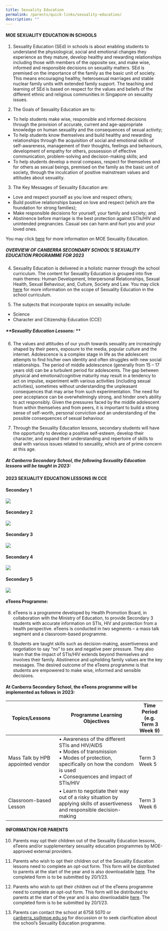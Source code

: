 ```yaml
---
title: Sexuality Education
permalink: /parents/quick-links/sexuality-education/
description: ""
---
```

#### MOE SEXUALITY EDUCATION IN SCHOOLS
1. Sexuality Education (SEd) in schools is about enabling students to understand the physiological, social and emotional changes they experience as they mature, develop healthy and rewarding relationships including those with members of the opposite sex, and make wise, informed and responsible decisions on sexuality matters. SEd is premised on the importance of the family as the basic unit of society. This means encouraging healthy, heterosexual marriages and stable nuclear family units with extended family support. The teaching and learning of SEd is based on respect for the values and beliefs of the different ethnic and religious communities in Singapore on sexuality issues.


2. The Goals of Sexuality Education are to:

* To help students make wise, responsible and informed decisions through the provision of accurate, current and age-appropriate knowledge on human sexuality and the consequences of sexual activity;
* To help students know themselves and build healthy and rewarding relationships through the acquisition of social and emotional skills of self-awareness, management of their thoughts, feelings and behaviours, development of empathy for others, possession of effective communication, problem-solving and decision-making skills; and
* To help students develop a moral compass, respect for themselves and for others as sexual beings, premised on the family as the basic unit of society, through the inculcation of positive mainstream values and attitudes about sexuality. 

3.	The Key Messages of Sexuality Education are:

*	Love and respect yourself as you love and respect others;
*	Build positive relationships based on love and respect (which are the foundation for strong families);
* Make responsible decisions for yourself, your family and society; and
*	Abstinence before marriage is the best protection against STIs/HIV and unintended pregnancies. Casual sex can harm and hurt you and your loved ones.

You may click [here](https://go.gov.sg/moe-sexuality-education) for more information on MOE Sexuality Education.

##### **OVERVIEW OF CANBERRA SECONDARY SCHOOL’S SEXUALITY EDUCATION PROGRAMME FOR 2023**

4.	Sexuality Education is delivered in a holistic manner through the school curriculum. The content for Sexuality Education is grouped into five main themes: Human Development, Interpersonal Relationships, Sexual Health, Sexual Behaviour, and, Culture, Society and Law. You may click [here](https://go.gov.sg/moe-sexuality-education-scope) for more information on the scope of Sexuality Education in the school curriculum.

5.	The subjects that incorporate topics on sexuality include: 
* Science 
* Character and Citizenship Education (CCE)

##### **Sexuality Education Lessons: **
6.	The values and attitudes of our youth towards sexuality are increasingly shaped by their peers, exposure to the media, popular culture and the internet. Adolescence is a complex stage in life as the adolescent attempts to find his/her own identity and often struggles with new social relationships. The period of middle adolescence (generally from 15 – 17 years old) can be a turbulent period for adolescents. The gap between physical and emotional/cognitive maturity may result in a tendency to act on impulse, experiment with various activities (including sexual activities), sometimes without understanding the unpleasant consequences that may arise from such experimentation. The need for peer acceptance can be overwhelmingly strong, and hinder one’s ability to act responsibly.  Given the pressures faced by the middle adolescent from within themselves and from peers, it is important to build a strong sense of self-worth, personal conviction and an understanding of the possible consequences of sexual behaviour. 

7.	Through the Sexuality Education lessons, secondary students will have the opportunity to develop a positive self-esteem, develop their character, and expand their understanding and repertoire of skills to deal with various issues related to sexuality, which are of prime concern at this age. 

##### **At Canberra Secondary School, the following Sexuality Education lessons will be taught in 2023:**

#### **2023 SEXUALITY EDUCATION LESSONS IN CCE**

#### **Secondary 1**
![](/images/Sexuality%20Education%20for%20Sec%201.jpg)

#### **Secondary 2**
![](/images/Sexuality%20Education%20for%20Sec%202.jpg)

#### **Secondary 3**
![](/images/Sexuality%20Education%20for%20Sec%203.jpg)

#### **Secondary 4**
![](/images/Sexuality%20Education%20for%20Sec%204.jpg)

#### **Secondary 5**
![](/images/Sexuality%20Education%20for%20Sec%205.jpg)

#### **eTeens Programme:**

8.	eTeens is a programme developed by Health Promotion Board, in collaboration with the Ministry of Education, to provide Secondary 3 students with accurate information on STIs, HIV and protection from a health perspective. eTeens is conducted in two segments – a mass talk segment and a classroom-based programme.

9.	Students are taught skills such as decision-making, assertiveness and negotiation to say “no” to sex and negative peer pressure. They also learn that the impact of STIs/HIV extends beyond themselves and involves their family. Abstinence and upholding family values are the key messages. The desired outcome of the eTeens programme is that students are empowered to make wise, informed and sensible decisions.

#### **At Canberra Secondary School, the eTeens programme will be implemented as follows in 2023:**

| Topics/Lessons | Programme Learning Objectives | Time Period <br>(e.g. Term 3 Week 9)|
| -------- | -------- | -------- |
| Mass Talk by HPB appointed vendor      | •	Awareness of the different STIs and HIV/AIDS <br>•	Modes of transmission <br>•	Modes of protection, specifically on how the condom is used <br>•	Consequences and impact of STIs/HIV     | Term 3 Week 5     |
| Classroom-based Lesson     | •	Learn to negotiate their way out of a risky situation by applying skills of assertiveness and responsible decision-making     | Term 3 Week 6     |

#### **INFORMATION FOR PARENTS**

10.	Parents may opt their children out of the Sexuality Education lessons, eTeens and/or supplementary sexuality education programmes by MOE-approved external providers. 

11.	Parents who wish to opt their children out of the Sexuality Education lessons need to complete an opt-out form. This form will be distributed to parents at the start of the year and is also downloadable [here](https://form.gov.sg/63c13f57e2862f0011b6fb77). The completed form is to be submitted by 20/1/23. 

12.	Parents who wish to opt their children out of the eTeens programme need to complete an opt-out form. This form will be distributed to parents at the start of the year and is also downloadable [here](https://form.gov.sg/63c13dffe2862f0011b6e78a). The completed form is to be submitted by 20/1/23.

13.	Parents can contact the school at 6758 5070 or [canberra_ss@moe.edu.sg](mailto:canberra_ss@moe.edu.sg)  for discussion or to seek clarification about the school’s Sexuality Education programme.